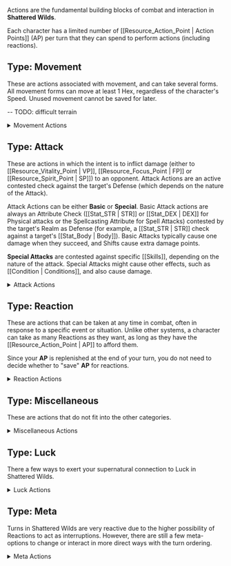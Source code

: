 Actions are the fundamental building blocks of combat and interaction in **Shattered Wilds**.

Each character has a limited number of [[Resource_Action_Point | Action Points]] (AP) per turn that they can spend to perform actions (including reactions).

## Type: Movement

These are actions associated with movement, and can take several forms. All movement forms can move at least 1 Hex, regardless of the character's Speed. Unused movement cannot be saved for later.

-- TODO: difficult terrain

<details>
  <summary>Movement Actions</summary>
  <ul>
    <li>{% item "Action/Stride", "type" %}</li>
    <li>{% item "Action/Side_Step", "type" %}</li>
    <li>{% item "Action/Get_Up", "type" %}</li>
    <li>{% item "Action/Run", "type" %}</li>
    <li>{% item "Action/Climb", "type" %}</li>
    <li>{% item "Action/Swim", "type" %}</li>
    <li>{% item "Action/Escape", "type" %}</li>
    <li>{% item "Action/Drag_Grappler", "type" %}</li>
    <li>{% item "Action/Stumble_Through", "type" %}</li>
    <li>{% item "Action/Ride_Mount", "type" %}</li>
    <li>{% item "Action/Hide", "type" %}</li>
    <li>{% item "Action/Sneak", "type" %}</li>
    <li>{% item "Action/Charge", "type" %}</li>
  </ul>
</details>

## Type: Attack

These are actions in which the intent is to inflict damage (either to [[Resource_Vitality_Point | VP]], [[Resource_Focus_Point | FP]] or [[Resource_Spirit_Point | SP]]) to an opponent. Attack Actions are an active contested check against the target's Defense (which depends on the nature of the Attack).

Attack Actions can be either **Basic** or **Special**. Basic Attack actions are always an Attribute Check ([[Stat_STR | STR]] or [[Stat_DEX | DEX]] for Physical attacks or the Spellcasting Attribute for Spell Attacks) contested by the target's Realm as Defense (for example, a [[Stat_STR | STR]] check against a target's [[Stat_Body | Body]]). Basic Attacks typically cause one damage when they succeed, and Shifts cause extra damage points.

**Special Attacks** are contested against specific [[Skills]], depending on the nature of the attack. Special Attacks might cause other effects, such as [[Condition | Conditions]], and also cause damage.

<details>
  <summary>Attack Actions</summary>
  <ul>
    <li>{% item "Action/Stun", "type" %}</li>
    <li>{% item "Action/Feint", "type" %}</li>
    <li>{% item "Action/Strike", "type" %}</li>
    <li>{% item "Action/Focused_Strike", "type" %}</li>
    <li>{% item "Action/Trip", "type" %}</li>
    <li>{% item "Action/Shove", "type" %}</li>
    <li>{% item "Action/Disarm", "type" %}</li>
    <li>{% item "Action/Grapple", "type" %}</li>
  </ul>
</details>

## Type: Reaction

These are actions that can be taken at any time in combat, often in response to a specific event or situation. Unlike other systems, a character can take as many Reactions as they want, as long as they have the [[Resource_Action_Point | AP]] to afford them.

Since your **AP** is replenished at the end of your turn, you do not need to decide whether to "save" **AP** for reactions.

<details>
  <summary>Reaction Actions</summary>
  <ul>
    <li>{% item "Action/Sheathe_Unsheathe", "type" %}</li>
    <li>{% item "Action/Reload", "type" %}</li>
    <li>{% item "Action/Catch_Breath", "type" %}</li>
    <li>{% item "Action/Focus", "type" %}</li>
    <li>{% item "Action/Inspire", "type" %}</li>
    <li>{% item "Action/Heroic_Relentlessness", "type" %}</li>
  </ul>
</details>

## Type: Miscellaneous

These are actions that do not fit into the other categories.

<details>
  <summary>Miscellaneous Actions</summary>
  <ul>
    <li>{% item "Action/Opportunity_Attack", "type" %}</li>
    <li>{% item "Action/Dodge", "type" %}</li>
    <li>{% item "Action/Take_Cover", "type" %}</li>
    <li>{% item "Action/Shield_Block", "type" %}</li>
    <li>{% item "Action/Shrug_Off", "type" %}</li>
    <li>{% item "Action/Flank", "type" %}</li>
    <li>{% item "Action/Taunt", "type" %}</li>
    <li>{% item "Action/Distract", "type" %}</li>
  </ul>
</details>

## Type: Luck

There a few ways to exert your supernatural connection to Luck in Shattered Wilds.

<details>
  <summary>Luck Actions</summary>
  <ul>
    <li>{% item "Action/Luck_Die", "type" %}</li>
    <li>{% item "Action/Karmic_Resistance", "type" %}</li>
    <li>{% item "Action/Write_History", "type" %}</li>
  </ul>
</details>

## Type: Meta

Turns in Shattered Wilds are very reactive due to the higher possibility of Reactions to act as interruptions. However, there are still a few meta-options to change or interact in more direct ways with the turn ordering.

<details>
  <summary>Meta Actions</summary>
  <ul>
    <li>{% item "Action/Decrease_Initiative", "type" %}</li>
    <li>{% item "Action/Prepare_Action", "type" %}</li>
    <li>{% item "Action/Extra_Die", "type" %}</li>
  </ul>
</details>
